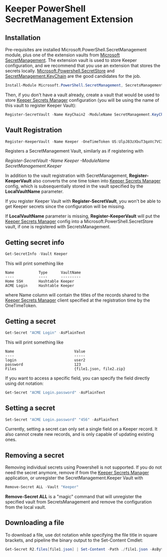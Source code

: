 # Keeper PowerShell SecretManagement Extension

## Installation

Pre-requisites are installed Microsoft.PowerShell.SecretManagement module, plus one of the extension vaults from [Microsoft SecretManagement](https://www.powershellgallery.com/packages?q=Tags%3A%22SecretManagement%22). The extension vault is used to store Keeper configuration, and we recommend that you use an extension that stores the secrets locally. [Microsoft.Powershell.SecretStore](https://www.powershellgallery.com/packages/Microsoft.PowerShell.SecretStore) and [SecretManagement.KeyChain](https://www.powershellgallery.com/packages/SecretManagement.KeyChain) are the good candidates for the job.

```PowerShell
Install-Module Microsoft.PowerShell.SecretManagement, SecretsManagement.Keeper, SecretManagement.KeyChain
```
Then, if you don't have a vault already, create a vault that would be used to store [Keeper Secrets Manager](https://docs.keeper.io/secrets-manager/secrets-manager) configuration (you will be using the name of this vault to register Keeper Vault): 

```PowerShell
Register-SecretVault -Name KeyChain2 -ModuleName SecretManagement.KeyChain
```

## Vault Registration

```PowerShell
Register-KeeperVault -Name Keeper -OneTimeToken US:UlpJ83zXbuT3qaVc7VC3lXkAAOzVyHV6Zv-xPBNgzT0 -LocalVaultName KeyChain2
```
Registers a SecretManagement Vault, similarly as if registering with 

*Register-SecretVault -Name Keeper -ModuleName SecretManagement.Keeper*

In addition to the vault registration with SecretManagement, **Register-KeeperVault** also converts the one time token into [Keeper Secrets Manager](https://docs.keeper.io/secrets-manager/secrets-manager) config, which is subsequentially stored in the vault specified by the **LocalVaultName** parameter.

If you register Keeper Vault with **Register-SecretVault**, you won't be able to get Keeper secrets since the configuration will be missing.

If **LocalVaultName** parameter is missing, **Register-KeeperVault** will put the [Keeper Secrets Manager](https://docs.keeper.io/secrets-manager/secrets-manager) config into a Microsoft.PowerShell.SecretStore vault, if one is registered with SecretsManagement.

## Getting secret info

```PowerShell
Get-SecretInfo -Vault Keeper
```
This will print something like
```
Name           Type      VaultName
----           ----      ---------
Home SSH       Hashtable Keeper
ACME Login     Hashtable Keeper
```
where Name column will contain the titles of the records shared to the [Keeper Secrets Manager](https://docs.keeper.io/secrets-manager/secrets-manager) client specified at the registration time by the OneTimeToken. 

## Getting a secret

```PowerShell
Get-Secret "ACME Login" -AsPlainText
```
This will print something like
```
Name                           Value
----                           -----
login                          user2
password                       123
Files                          {file1.json, file2.zip}
```
If you want to access a specific field, you can specify the field directly using dot notation:

```PowerShell
Get-Secret "ACME Login.password" -AsPlainText
```

## Setting a secret

```PowerShell
Set-Secret "ACME Login.password" "456" -AsPlainText
```
Currently, setting a secret can only set a single field on a Keeper record. It also cannot create new records, and is only capable of updating existing ones.

## Removing a secret
Removing individual secrets using Powershell is not supported. If you do not need the secret anymore, remove if from the [Keeper Secrets Manager](https://docs.keeper.io/secrets-manager/secrets-manager) application, or unregister the SecretManagement.Keeper Vault with  

```PowerShell
Remove-Secret ALL -Vault "Keeper"
```
**Remove-Secret ALL** is a "magic" command that will unregister the specified vault from SecretsManagement and remove the configuration from the local vault.

## Downloading a file

To download a file, use dot notation while specifying the file title in square brackets, and pipeline the binary output to the Set-Content Cmdlet:

```PowerShell
Get-Secret R2.files[file1.json] | Set-Content -Path ./file1.json -AsByteStream
```

